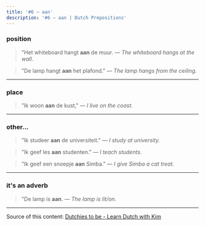 ```yaml
---
title: '#6 — aan'
description: '#6 — aan | Dutch Prepositions'
---
```


### position

> "Het whiteboard hangt **aan** de muur.
> _— The whiteboard hangs at the wall._

> "De lamp hangt **aan** het plafond."
> _— The lamp hangs from the ceiling._

---

### place

> "Ik woon **aan** de kust,"
> _— I live on the coast._

---

### other...

> "Ik studeer **aan** de universiteit."
> _— I study at university._

> "Ik geef les **aan** studenten."
> _— I teach students._

> "Ik geef een snoepje **aan** Simba."
> _— I give Simba a cat treat._

---

### it's an adverb

> "De lamp is **aan**.
> _— The lamp is lit/on._

---

Source of this content: [Dutchies to be - Learn Dutch with Kim](https://youtu.be/n5uknzQs3Xw)
